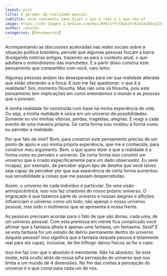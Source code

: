 ```yaml
---
layout: post
title: O gerador de realidade pessoal
subtitle: Você realmente sabe dizer o que é real e o que não é?
image: https://cdn-images-1.medium.com/max/800/1*FcfAwLUSr9JaCdcBdsy23Q.jpeg
author: ronaldo
categories: [Pensamentos]
---
```


Acompanhando as discussões acaloradas nas redes sociais sobre a
situação política brasileira, percebi que algumas pessoas forçam a
barra divulgando notícias antigas, trazendo-as para o contexto atual,
o que adultera o entendimento das manchetes. E a partir disso construí
este pensamento que compartilho com você, caro leitor.

Algumas pessoas andam tão desesperadas para ver sua realidade alterada
que estão alterando-a a força. E isso me faz questionar: o que é a
realidade? Sim, momento filosofia. Mas não uma vã filosofia, pois este
pensamento tem implicações em como entendemos o mundo e as pessoas que
o povoam.

A minha realidade foi construída com base na minha experiência de
vida.  Ou seja, a minha realidade é única em um universo de
possibilidades.  Somente eu vivi minhas vitórias, perdas, tragédias,
alegrias. E reagi a cada evento de uma maneira própria. De certa forma
isso moldou a forma como eu percebo a realidade.

Por que falo de mim? Bom, para construir este pensamento preciso de um
ponto de apoio e uso minha própria experiência, que me é conhecida,
para construir meu argumento. Bem, o que quero dizer é que a realidade
é a forma como eu percebo o universo. De certa forma isso constrói um
universo que é criado especificamente para um dado observador. Eu
serei incapaz, por exemplo, de perceber algum tipo de detalhe que você
talvez seja capaz de perceber por que sua experiência de certa forma
aumentou sua sensibilidade a coisas que me passam despercebidas.

Assim, o universo de cada indivíduo é particular. De uma visão
antropocêntrica, isso nos faz criadores do nosso próprio universo. O
engraçado é que fazemos parte do universo e nossas alegrias e aflições
influenciam o universo como um todo, não apenas o nosso universo
pessoal, mas todo o multiverso que se apresenta à nossa frente.

As pessoas precisam acordar para o fato de que são donas, cada uma, de
um universo pessoal. Com esta premissa em mente fica complicado você
afirmar que a fantasia alheia é apenas uma fantasia, um
fantasma. Será?  E se esta fantasia for um estado de delírio
permanente dentro do universo daquela pessoa? Isso significa que a
fantasia daquela pessoa é totalmente real para ela capaz, inclusive,
de lhe inflingir danos físicos se for o caso.

Isso me faz crer que o absoluto é inexistente. Não há absoluto. Se
este existe, está oculto atrás da nossa pífia percepção do universo
que nos limita a um mundo de 4 dimensões. No fim das contas a
percepção do universo é o que conta para cada um de nós.
